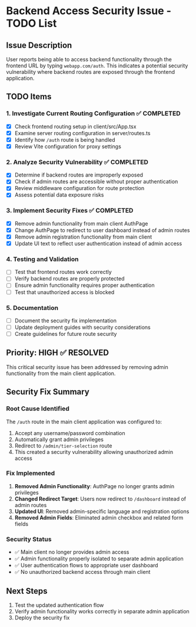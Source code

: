 # Backend Access Security Issue - TODO List

## Issue Description
User reports being able to access backend functionality through the frontend URL by typing `webapp.com/auth`. This indicates a potential security vulnerability where backend routes are exposed through the frontend application.

## TODO Items

### 1. Investigate Current Routing Configuration ✅ COMPLETED
- [x] Check frontend routing setup in client/src/App.tsx
- [x] Examine server routing configuration in server/routes.ts
- [x] Identify how `/auth` route is being handled
- [x] Review Vite configuration for proxy settings

### 2. Analyze Security Vulnerability ✅ COMPLETED
- [x] Determine if backend routes are improperly exposed
- [x] Check if admin routes are accessible without proper authentication
- [x] Review middleware configuration for route protection
- [x] Assess potential data exposure risks

### 3. Implement Security Fixes ✅ COMPLETED
- [x] Remove admin functionality from main client AuthPage
- [x] Change AuthPage to redirect to user dashboard instead of admin routes
- [x] Remove admin registration functionality from main client
- [x] Update UI text to reflect user authentication instead of admin access

### 4. Testing and Validation
- [ ] Test that frontend routes work correctly
- [ ] Verify backend routes are properly protected
- [ ] Ensure admin functionality requires proper authentication
- [ ] Test that unauthorized access is blocked

### 5. Documentation
- [ ] Document the security fix implementation
- [ ] Update deployment guides with security considerations
- [ ] Create guidelines for future route security

## Priority: HIGH ✅ RESOLVED
This critical security issue has been addressed by removing admin functionality from the main client application.

## Security Fix Summary

### Root Cause Identified
The `/auth` route in the main client application was configured to:
1. Accept any username/password combination
2. Automatically grant admin privileges
3. Redirect to `/admin/tier-selection` route
4. This created a security vulnerability allowing unauthorized admin access

### Fix Implemented
1. **Removed Admin Functionality**: AuthPage no longer grants admin privileges
2. **Changed Redirect Target**: Users now redirect to `/dashboard` instead of admin routes
3. **Updated UI**: Removed admin-specific language and registration options
4. **Removed Admin Fields**: Eliminated admin checkbox and related form fields

### Security Status
- ✅ Main client no longer provides admin access
- ✅ Admin functionality properly isolated to separate admin application
- ✅ User authentication flows to appropriate user dashboard
- ✅ No unauthorized backend access through main client

## Next Steps
1. Test the updated authentication flow
2. Verify admin functionality works correctly in separate admin application
3. Deploy the security fix